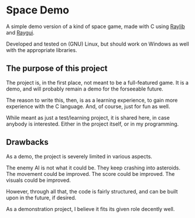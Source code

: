 # Space Demo

A simple demo version of a kind of space game, made with C using [Raylib](https://github.com/raysan5/raylib) and [Raygui](https://github.com/raysan5/raygui).

Developed and tested on (GNU) Linux, but should work on Windows as well with the appropriate libraries.

## The purpose of this project

The project is, in the first place, not meant to be a full-featured game. It is a demo, and will probably remain a demo for the forseeable future.

The reason to write this, then, is as a learning experience, to gain more experience with the C language. And, of course, just for fun as well.

While meant as just a test/learning project, it is shared here, in case anybody is interested. Either in the project itself, or in my programming.

## Drawbacks

As a demo, the project is severely limited in various aspects.

The enemy AI is not what it could be. They keep crashing into asteroids. The movement could be improved. The score could be improved. The visuals could be improved.

However, through all that, the code is fairly structured, and can be built upon in the future, if desired.

As a demonstration project, I believe it fits its given role decently well.